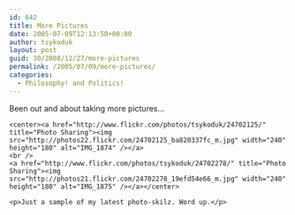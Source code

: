 ```yaml
---
id: 642
title: More Pictures
date: 2005-07-09T12:13:50+00:00
author: tsykoduk
layout: post
guid: 30/2008/12/27/more-pictures
permalink: /2005/07/09/more-pictures/
categories:
  - Philosophy! and Politics!
---
```

<p>Been out and about taking more pictures...</p>


	<center><a href="http://www.flickr.com/photos/tsykoduk/24702125/" title="Photo Sharing"><img src="http://photos22.flickr.com/24702125_ba820337fc_m.jpg" width="240" height="180" alt="IMG_1874" /></a>
	<br />
	<a href="http://www.flickr.com/photos/tsykoduk/24702278/" title="Photo Sharing"><img src="http://photos21.flickr.com/24702278_19efd54e66_m.jpg" width="240" height="180" alt="IMG_1875" /></a></center>

	<p>Just a sample of my latest photo-skilz. Word up.</p>